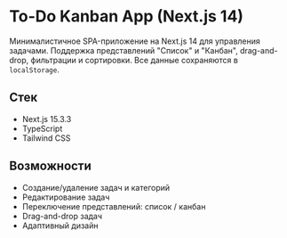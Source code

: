 # To-Do Kanban App (Next.js 14)

Минималистичное SPA-приложение на Next.js 14 для управления задачами. Поддержка представлений "Список" и "Канбан", drag-and-drop, фильтрации и сортировки. Все данные сохраняются в `localStorage`.

## Стек
- Next.js 15.3.3
- TypeScript
- Tailwind CSS

## Возможности
- Создание/удаление задач и категорий
- Редактирование задач
- Переключение представлений: список / канбан
- Drag-and-drop задач
- Адаптивный дизайн

